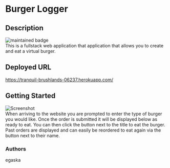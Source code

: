     
# Burger Logger
## Description
![maintained badge](https://img.shields.io/badge/Maintained%3F-true-blue)  <br /> 
This is a fullstack web application that application that allows you to create and eat a virtual burger.

## Deployed URL
https://tranquil-brushlands-06237.herokuapp.com/

## Getting Started
![Screenshot](public/assets/images/eatTheBurger.gif) <br /> 
When arriving to the website you are prompted to enter the type of burger you would like. Once the order is submitted it will be displayed below as ready to eat. You can then click the button next to the title to eat the burger. Past orders are displayed and can easily be reordered to eat again via the button next to their name.
    

### Authors 
egaska
 

